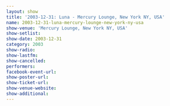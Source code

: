 ```yaml
---
layout: show
title: '2003-12-31: Luna - Mercury Lounge, New York NY, USA'
name: 2003-12-31-luna-mercury-lounge-new-york-ny-usa
show-venue: 'Mercury Lounge, New York NY, USA'
show-setlist: 
show-date: 2003-12-31
category: 2003
show-radio: 
show-lastfm: 
show-cancelled: 
performers: 
facebook-event-url: 
show-poster-url: 
show-ticket-url: 
show-venue-website: 
show-additional: 
---
```


